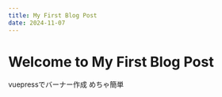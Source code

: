 ```yaml
---
title: My First Blog Post
date: 2024-11-07
---
```

# Welcome to My First Blog Post

vuepressでバーナー作成
めちゃ簡単


<AffiliateBanner />

